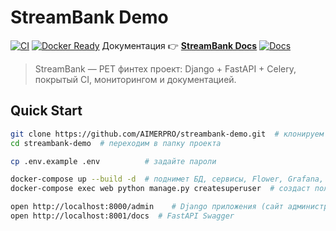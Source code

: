 # StreamBank Demo

[![CI](https://github.com/AIMERPRO/streambank-demo/actions/workflows/ci-cd.yml/badge.svg)](https://github.com/AIMERPRO/streambank-demo/actions/workflows/ci-cd.yml)
[![Docker Ready](https://img.shields.io/badge/docker-ready-blue)](#quick-start)
Документация 👉 **[StreamBank Docs](https://aimerpro.github.io/streambank-demo/)**
[![Docs](https://img.shields.io/badge/docs-site-green)](https://aimerpro.github.io/streambank-demo/)

> StreamBank — PET финтех проект: Django + FastAPI + Celery, покрытый CI, мониторингом и документацией.

## Quick Start

```bash
git clone https://github.com/AIMERPRO/streambank-demo.git  # клонируем проект на локальную машину
cd streambank-demo  # переходим в папку проекта

cp .env.example .env          # задайте пароли

docker-compose up --build -d  # поднимет БД, сервисы, Flower, Grafana, автоматически промигрирует через сервис Migrate
docker-compose exec web python manage.py createsuperuser  # создаст пользователя с правами Superuser

open http://localhost:8000/admin    # Django приложения (сайт администратора)
open http://localhost:8001/docs  # FastAPI Swagger
```
